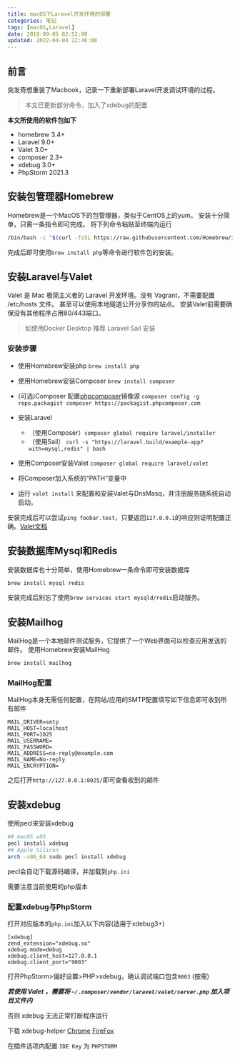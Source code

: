 ```yaml
---
title: macOS下Laravel开发环境的部署
categories: 笔记
tags: [macOS,Laravel]
date: 2019-09-05 02:52:00
updated: 2022-04-04 22:46:00
---
```

## 前言
突发奇想重装了Macbook，记录一下重新部署Laravel开发调试环境的过程。

> 本文已更新部分命令，加入了xdebug的配置

<!--more-->

**本文所使用的软件包如下**

* homebrew 3.4+
* Laravel 9.0+
* Valet 3.0+
* composer 2.3+
* xdebug 3.0+
* PhpStorm 2021.3


## 安装包管理器Homebrew
Homebrew是一个MacOS下的包管理器，类似于CentOS上的yum。
安装十分简单，只需一条指令即可完成。
将下列命令粘贴至终端内运行
```Bash
/bin/bash -c "$(curl -fsSL https://raw.githubusercontent.com/Homebrew/install/HEAD/install.sh)"
```
完成后即可使用```brew install php```等命令进行软件包的安装。
## 安装Laravel与Valet
Valet 是 Mac 极简主义者的 Laravel 开发环境。没有 Vagrant，不需要配置 /etc/hosts 文件。 甚至可以使用本地隧道公开分享你的站点。
安装Valet前需要确保没有其他程序占用80/443端口。

> 如使用Docker Desktop 推荐 Laravel Sail 安装

### 安装步骤
* 使用Homebrew安装php ```brew install php```
* 使用Homebrew安装Composer ```brew install composer```
* (可选)Composer 配置[phpcomposer](https://pkg.xyz/)镜像源 ```composer config -g repo.packagist composer https://packagist.phpcomposer.com```
* 安装Laravel 
  * （使用Composer）```composer global require laravel/installer``` 
  * （使用Sail） ```curl -s "https://laravel.build/example-app?with=mysql,redis" | bash```

* 使用Composer安装Valet ```composer global require laravel/valet``` 
* 将Composer加入系统的“PATH”变量中
* 运行 ```valet install``` 来配置和安装Valet与DnsMasq，并注册服务随系统自动启动。

安装完成后可以尝试```ping foobar.test```，只要返回```127.0.0.1```的响应则证明配置正确。[Valet文档](https://laravel.com/docs/9.x/valet)

## 安装数据库Mysql和Redis
安装数据库也十分简单，使用Homebrew一条命令即可安装数据库
```Bash
brew install mysql redis
```
安装完成后别忘了使用```brew services start mysqld/redis```启动服务。 

## 安装Mailhog
MailHog是一个本地邮件测试服务，它提供了一个Web界面可以检查应用发送的邮件。
使用Homebrew安装MailHog
```Bash
brew install mailhog
```
### MailHog配置
MailHog本身无需任何配置，在网站/应用的SMTP配置填写如下信息即可收到所有邮件
```Text
MAIL_DRIVER=smtp
MAIL_HOST=localhost
MAIL_PORT=1025
MAIL_USERNAME=
MAIL_PASSWORD=
MAIL_ADDRESS=no-reply@example.com
MAIL_NAME=No-reply
MAIL_ENCRYPTION=
```
之后打开```http://127.0.0.1:8025/```即可查看收到的邮件

## 安装xdebug
使用pecl来安装xdebug
```bash
## macOS x86
pecl install xdebug
## Apple Silicon
arch -x86_64 sudo pecl install xdebug
```
pecl会自动下载源码编译，并加载到```php.ini```

需要注意当前使用的php版本

### 配置xdebug与PhpStorm

打开对应版本的```php.ini```加入以下内容(适用于xdebug3+)

```text
[xdebug]
zend_extension="xdebug.so"
xdebug.mode=debug
xdebug.client_host=127.0.0.1
xdebug.client_port="9003"
```

打开PhpStorm>偏好设置>PHP>xdebug，确认调试端口包含```9003``` (按需)

***若使用 Valet ，需要将 ```~/.composer/vendor/laravel/valet/server.php``` 加入项目文件内***

否则 xdebug 无法正常打断程序运行

下载 xdebug-helper [Chrome](https://chrome.google.com/webstore/detail/xdebug-helper/eadndfjplgieldjbigjakmdgkmoaaaoc) [FireFox](https://addons.mozilla.org/firefox/addon/xdebug-helper-for-firefox/)

在插件选项内配置 ```IDE Key``` 为 ```PHPSTORM``` 









